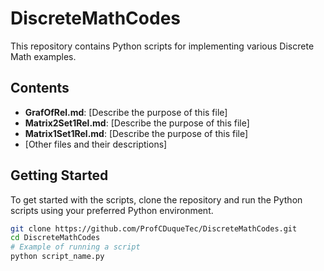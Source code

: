 # DiscreteMathCodes

This repository contains Python scripts for implementing various Discrete Math examples.

## Contents

- **GrafOfRel.md**: [Describe the purpose of this file]
- **Matrix2Set1Rel.md**: [Describe the purpose of this file]
- **Matrix1Set1Rel.md**: [Describe the purpose of this file]
- [Other files and their descriptions]

## Getting Started

To get started with the scripts, clone the repository and run the Python scripts using your preferred Python environment.

```bash
git clone https://github.com/ProfCDuqueTec/DiscreteMathCodes.git
cd DiscreteMathCodes
# Example of running a script
python script_name.py
